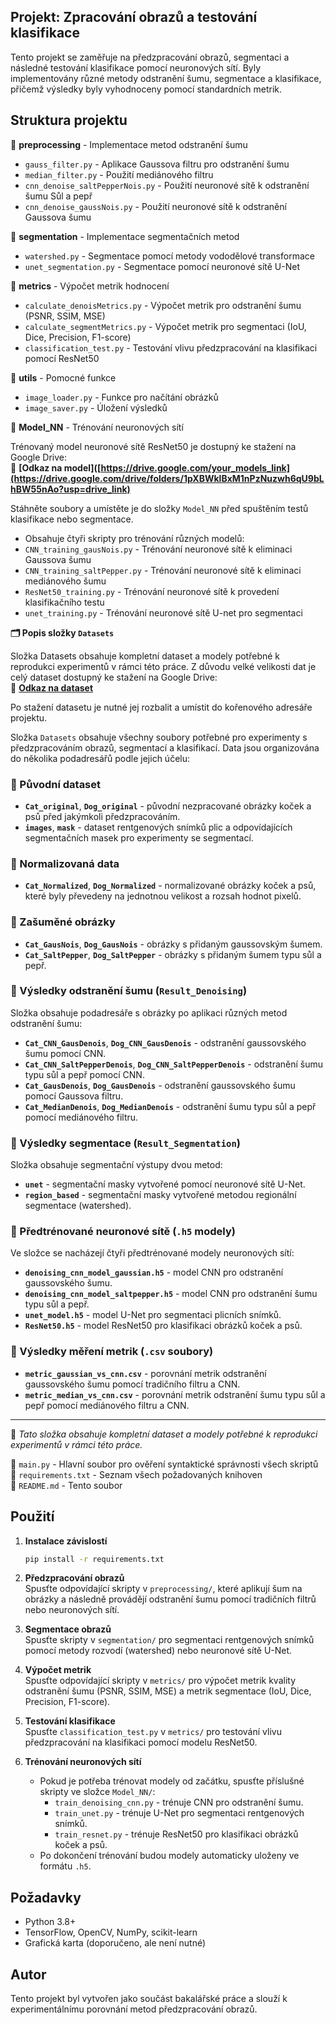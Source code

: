 ##  **Projekt: Zpracování obrazů a testování klasifikace**  

Tento projekt se zaměřuje na předzpracování obrazů, segmentaci a následné testování klasifikace pomocí neuronových sítí. Byly implementovány různé metody odstranění šumu, segmentace a klasifikace, přičemž výsledky byly vyhodnoceny pomocí standardních metrik.  

##  **Struktura projektu**  

📂 **preprocessing** - Implementace metod odstranění šumu  
- `gauss_filter.py` - Aplikace Gaussova filtru pro odstranění šumu  
- `median_filter.py` - Použití mediánového filtru  
- `cnn_denoise_saltPepperNois.py` - Použití neuronové sítě k odstranění šumu Sůl a pepř
- `cnn_denoise_gaussNois.py` - Použití neuronové sítě k odstranění Gaussova šumu 

📂 **segmentation** - Implementace segmentačních metod  
- `watershed.py` - Segmentace pomocí metody vododělové transformace  
- `unet_segmentation.py` - Segmentace pomocí neuronové sítě U-Net  

📂 **metrics** - Výpočet metrik hodnocení  
- `calculate_denoisMetrics.py` - Výpočet metrik pro odstranění šumu (PSNR, SSIM, MSE)  
- `calculate_segmentMetrics.py` - Výpočet metrik pro segmentaci (IoU, Dice, Precision, F1-score)  
- `classification_test.py` - Testování vlivu předzpracování na klasifikaci pomocí ResNet50  

📂 **utils** - Pomocné funkce  
- `image_loader.py` - Funkce pro načítání obrázků  
- `image_saver.py` - Úložení výsledků  

📂 **Model_NN** - Trénování neuronových sítí  

Trénovaný model neuronové sítě ResNet50 je dostupný ke stažení na Google Drive:  
🔗 **[Odkaz na model]([https://drive.google.com/your_models_link](https://drive.google.com/drive/folders/1pXBWklBxM1nPzNuzwh6qU9bLhBW55nAo?usp=drive_link)**  

Stáhněte soubory a umístěte je do složky `Model_NN` před spuštěním testů klasifikace nebo segmentace.  

- Obsahuje čtyři skripty pro trénování různých modelů:
- `CNN_training_gausNois.py` - Trénování neuronové sítě k eliminaci Gaussova šumu
- `CNN_training_saltPepper.py` - Trénování neuronové sítě k eliminaci mediánového šumu
- `ResNet50_training.py` - Trénování neuronové sítě k provedení klasifikačního testu
- `unet_training.py` - Trénování neuronové sítě U-net pro segmentaci

**🗂 Popis složky `Datasets`**  

Složka Datasets obsahuje kompletní dataset a modely potřebné k reprodukci experimentů v rámci této práce. Z důvodu velké velikosti dat je celý dataset dostupný ke stažení na Google Drive:  
🔗 **[Odkaz na dataset](https://drive.google.com/drive/folders/1pXBWklBxM1nPzNuzwh6qU9bLhBW55nAo?usp=drive_link)**  

Po stažení datasetu je nutné jej rozbalit a umístit do kořenového adresáře projektu.  

Složka `Datasets` obsahuje všechny soubory potřebné pro experimenty s předzpracováním obrazů, segmentací a klasifikací. Data jsou organizována do několika podadresářů podle jejich účelu:  

### **📁 Původní dataset**  
- **`Cat_original`**, **`Dog_original`** - původní nezpracované obrázky koček a psů před jakýmkoli předzpracováním.  
- **`images`**, **`mask`** - dataset rentgenových snímků plic a odpovídajících segmentačních masek pro experimenty se segmentací.  

### **📁 Normalizovaná data**  
- **`Cat_Normalized`**, **`Dog_Normalized`** - normalizované obrázky koček a psů, které byly převedeny na jednotnou velikost a rozsah hodnot pixelů.  

### **📁 Zašuměné obrázky**  
- **`Cat_GausNois`**, **`Dog_GausNois`** - obrázky s přidaným gaussovským šumem.  
- **`Cat_SaltPepper`**, **`Dog_SaltPepper`** - obrázky s přidaným šumem typu sůl a pepř.  

### **📁 Výsledky odstranění šumu (`Result_Denoising`)**  
Složka obsahuje podadresáře s obrázky po aplikaci různých metod odstranění šumu:  
- **`Cat_CNN_GausDenois`**, **`Dog_CNN_GausDenois`** - odstranění gaussovského šumu pomocí CNN.  
- **`Cat_CNN_SaltPepperDenois`**, **`Dog_CNN_SaltPepperDenois`** - odstranění šumu typu sůl a pepř pomocí CNN.  
- **`Cat_GausDenois`**, **`Dog_GausDenois`** - odstranění gaussovského šumu pomocí Gaussova filtru.  
- **`Cat_MedianDenois`**, **`Dog_MedianDenois`** - odstranění šumu typu sůl a pepř pomocí mediánového filtru.  

### **📁 Výsledky segmentace (`Result_Segmentation`)**  
Složka obsahuje segmentační výstupy dvou metod:  
- **`unet`** - segmentační masky vytvořené pomocí neuronové sítě U-Net.  
- **`region_based`** - segmentační masky vytvořené metodou regionální segmentace (watershed).  

### **📁 Předtrénované neuronové sítě (`.h5` modely)**  
Ve složce se nacházejí čtyři předtrénované modely neuronových sítí:  
- **`denoising_cnn_model_gaussian.h5`** - model CNN pro odstranění gaussovského šumu.  
- **`denoising_cnn_model_saltpepper.h5`** - model CNN pro odstranění šumu typu sůl a pepř.  
- **`unet_model.h5`** - model U-Net pro segmentaci plicních snímků.  
- **`ResNet50.h5`** - model ResNet50 pro klasifikaci obrázků koček a psů.  

### **📁 Výsledky měření metrik (`.csv` soubory)**  
- **`metric_gaussian_vs_cnn.csv`** - porovnání metrik odstranění gaussovského šumu pomocí tradičního filtru a CNN.  
- **`metric_median_vs_cnn.csv`** - porovnání metrik odstranění šumu typu sůl a pepř pomocí mediánového filtru a CNN.  

---  
📌 *Tato složka obsahuje kompletní dataset a modely potřebné k reprodukci experimentů v rámci této práce.*

📜 `main.py` - Hlavní soubor pro ověření syntaktické správnosti všech skriptů  
📜 `requirements.txt` - Seznam všech požadovaných knihoven  
📜 `README.md` - Tento soubor  

## **Použití**  

1. **Instalace závislostí**  
   ```bash
   pip install -r requirements.txt
   ```  

2. **Předzpracování obrazů**  
   Spusťte odpovídající skripty v `preprocessing/`, které aplikují šum na obrázky a následně provádějí odstranění šumu pomocí tradičních filtrů nebo neuronových sítí.  

3. **Segmentace obrazů**  
   Spusťte skripty v `segmentation/` pro segmentaci rentgenových snímků pomocí metody rozvodí (watershed) nebo neuronové sítě U-Net.  

4. **Výpočet metrik**  
   Spusťte odpovídající skripty v `metrics/` pro výpočet metrik kvality odstranění šumu (PSNR, SSIM, MSE) a metrik segmentace (IoU, Dice, Precision, F1-score).  

5. **Testování klasifikace**  
   Spusťte `classification_test.py` v `metrics/` pro testování vlivu předzpracování na klasifikaci pomocí modelu ResNet50.  

6. **Trénování neuronových sítí**  
   - Pokud je potřeba trénovat modely od začátku, spusťte příslušné skripty ve složce `Model_NN/`:  
     - `train_denoising_cnn.py` - trénuje CNN pro odstranění šumu.  
     - `train_unet.py` - trénuje U-Net pro segmentaci rentgenových snímků.  
     - `train_resnet.py` - trénuje ResNet50 pro klasifikaci obrázků koček a psů.  
   - Po dokončení trénování budou modely automaticky uloženy ve formátu `.h5`.  

## **Požadavky**  
- Python 3.8+  
- TensorFlow, OpenCV, NumPy, scikit-learn  
- Grafická karta (doporučeno, ale není nutné)  

## **Autor**  
Tento projekt byl vytvořen jako součást bakalářské práce a slouží k experimentálnímu porovnání metod předzpracování obrazů.
